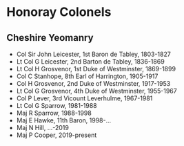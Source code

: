 # Honoray Colonels

## Cheshire Yeomanry

* Col Sir John Leicester, 1st Baron de Tabley, 1803-1827
* Lt Col G Leicester, 2nd Barton de Tabley, 1836-1869
* Lt Col H Grosvenor, 1st Duke of Westminster, 1869-1899
* Col C Stanhope, 8th Earl of Harrington, 1905-1917
* Col H Grosvenor, 2nd Duke of Westminster, 1917-1953
* Lt Col G Grosvenor, 4th Duke of Westminster, 1955-1967
* Col P Lever, 3rd Vicount Leverhulme, 1967-1981
* Lt Col G Sparrow, 1981-1988
* Maj R Sparrow, 1988-1998
* Maj E Hawke, 11th Baron, 1998-...
* Maj N Hill, ...-2019
* Maj P Cooper, 2019-present
